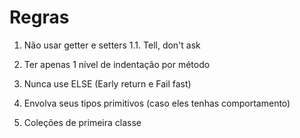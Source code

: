 # Regras

1. Não usar getter e setters
    1.1. Tell, don't ask

2. Ter apenas 1 nível de indentação por método

3. Nunca use ELSE (Early return e Fail fast)

4. Envolva seus tipos primitivos (caso eles tenhas comportamento)

5. Coleções de primeira classe
